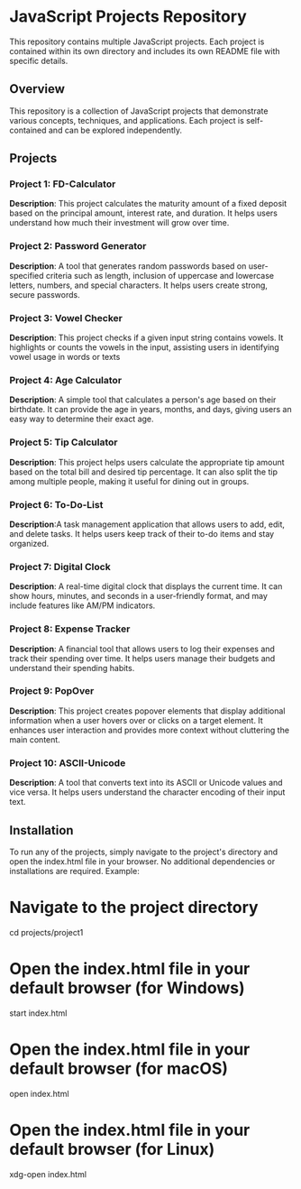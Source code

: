 # JavaScript Projects Repository

This repository contains multiple JavaScript projects. Each project is contained within its own directory and includes its own README file with specific details.

## Overview

This repository is a collection of JavaScript projects that demonstrate various concepts, techniques, and applications. Each project is self-contained and can be explored independently.

## Projects

### Project 1: FD-Calculator

**Description**:  This project calculates the maturity amount of a fixed deposit based on the principal amount, interest rate, and duration. It helps users understand how much their investment will grow over time.


### Project 2: Password Generator

**Description**: A tool that generates random passwords based on user-specified criteria such as length, inclusion of uppercase and lowercase letters, numbers, and special characters. It helps users create strong, secure passwords.



### Project 3: Vowel Checker

**Description**: This project checks if a given input string contains vowels. It highlights or counts the vowels in the input, assisting users in identifying vowel usage in words or texts


### Project 4: Age Calculator

**Description**: A simple tool that calculates a person's age based on their birthdate. It can provide the age in years, months, and days, giving users an easy way to determine their exact age.


### Project 5: Tip Calculator

**Description**: This project helps users calculate the appropriate tip amount based on the total bill and desired tip percentage. It can also split the tip among multiple people, making it useful for dining out in groups.


### Project 6: To-Do-List

**Description**:A task management application that allows users to add, edit, and delete tasks. It helps users keep track of their to-do items and stay organized.


### Project 7: Digital Clock

**Description**: A real-time digital clock that displays the current time. It can show hours, minutes, and seconds in a user-friendly format, and may include features like AM/PM indicators.


### Project 8: Expense Tracker

**Description**: A financial tool that allows users to log their expenses and track their spending over time. It helps users manage their budgets and understand their spending habits.


### Project 9: PopOver

**Description**: This project creates popover elements that display additional information when a user hovers over or clicks on a target element. It enhances user interaction and provides more context without cluttering the main content.


### Project 10: ASCII-Unicode

**Description**:  A tool that converts text into its ASCII or Unicode values and vice versa. It helps users understand the character encoding of their input text.



## Installation

To run any of the projects, simply navigate to the project's directory and open the index.html file in your browser. No additional dependencies or installations are required. Example:
# Navigate to the project directory
cd projects/project1

# Open the index.html file in your default browser (for Windows)
start index.html

# Open the index.html file in your default browser (for macOS)
open index.html

# Open the index.html file in your default browser (for Linux)
xdg-open index.html

